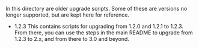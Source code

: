 In this directory are older upgrade scripts. Some of these are versions no longer supported, but are kept here for reference.

* 1.2.3
This contains scripts for upgrading from 1.2.0 and 1.2.1 to 1.2.3. From there, you can use the steps in the main README to upgrade from 1.2.3 to 2.x, and from there to 3.0 and beyond.

